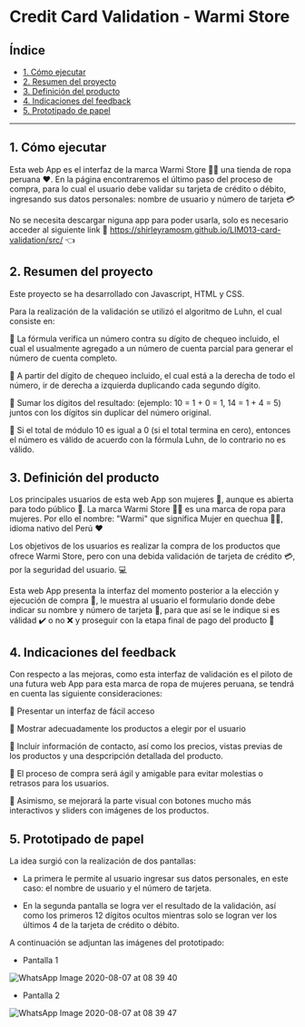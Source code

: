 # Credit Card Validation - Warmi Store

## Índice

* [1. Cómo ejecutar](#1-cómo-ejecutar)
* [2. Resumen del proyecto](#2-resumen-del-proyecto)
* [3. Definición del producto](#3-definicion-del-producto)
* [4. Indicaciones del feedback](#4-indicaciones-del-feedback)
* [5. Prototipado de papel](#5-prototipado-de-papel)
***

## 1. Cómo ejecutar

Esta web App es el interfaz de la marca Warmi Store :womans_clothes::leaves: una tienda de ropa peruana :heart:. En la página encontraremos el último paso del proceso de compra, para lo cual el usuario debe validar su tarjeta de crédito o débito, ingresando sus datos personales: nombre de usuario y número de tarjeta :credit_card:

No se necesita descargar niguna app para poder usarla, solo es necesario acceder al siguiente link :link: https://shirleyramosm.github.io/LIM013-card-validation/src/ :point_left:

## 2. Resumen del proyecto

Este proyecto se ha desarrollado con Javascript, HTML y CSS.

Para la realización de la validación se utilizó el algoritmo de Luhn, el cual consiste en: 

:tulip: La fórmula verifica un número contra su dígito de chequeo incluido, el cual el usualmente agregado a un número de cuenta parcial para generar el número de cuenta completo. 

:tulip: A partir del dígito de chequeo incluido, el cual está a la derecha de todo el número, ir de derecha a izquierda duplicando cada segundo dígito.

:tulip: Sumar los dígitos del resultado: (ejemplo: 10 = 1 + 0 = 1, 14 = 1 + 4 = 5) juntos con los dígitos sin duplicar del número original.

:tulip: Si el total de módulo 10 es igual a 0 (si el total termina en cero), entonces el número es válido de acuerdo con la fórmula Luhn, de lo contrario no es válido.

## 3. Definición del producto

Los principales usuarios de esta web App son mujeres :information_desk_person:, aunque es abierta para todo público :couple:. La marca Warmi Store :womans_clothes::leaves: es una marca de ropa para mujeres. Por ello el nombre: "Warmi" que significa Mujer en quechua :ok_woman:, idioma nativo del Perú :heart:

Los objetivos de los usuarios es realizar la compra de los productos que ofrece Warmi Store, pero con una debida validación de tarjeta de crédito :credit_card:, por la seguridad del usuario. :computer:

Esta web App presenta la interfaz del momento posterior a la elección y ejecución de compra :shopping_cart:, le muestra al usuario el formulario donde debe indicar su nombre y número de tarjeta :pencil:, para que así se le indique si es válidad :heavy_check_mark: o no :x: y proseguir con la etapa final de pago del producto 	:money_with_wings:

## 4. Indicaciones del feedback

Con respecto a las mejoras, como esta interfaz de validación es el piloto de una futura web App para esta marca de ropa de mujeres peruana, se tendrá en cuenta las siguiente consideraciones:

:leaves: Presentar un interfaz de fácil acceso

:fallen_leaf: Mostrar adecuadamente los productos a elegir por el usuario

:leaves: Incluir información de contacto, así como los precios, vistas previas de los productos y una despcripción detallada del producto.

:fallen_leaf: El proceso de compra será ágil y amigable para evitar molestias o retrasos para los usuarios.

:leaves: Asimismo, se mejorará la parte visual con botones mucho más interactivos y sliders con imágenes de los productos. 

## 5. Prototipado de papel

La idea surgió con la realización de dos pantallas:
* La primera le permite al usuario ingresar sus datos personales, en este caso: el nombre de usuario y el número de tarjeta.

* En la segunda pantalla se logra ver el resultado de la validación, así como los primeros 12 dígitos ocultos mientras solo se logran ver los últimos 4 de la tarjeta de crédito o débito.

A continuación se adjuntan las imágenes del prototipado: 

* Pantalla 1

![WhatsApp Image 2020-08-07 at 08 39 40](https://user-images.githubusercontent.com/65095938/89656808-bb276480-d891-11ea-8d28-32b28cae47d2.jpeg)


* Pantalla 2

![WhatsApp Image 2020-08-07 at 08 39 47](https://user-images.githubusercontent.com/65095938/89656933-edd15d00-d891-11ea-8785-e5217982111e.jpeg)

